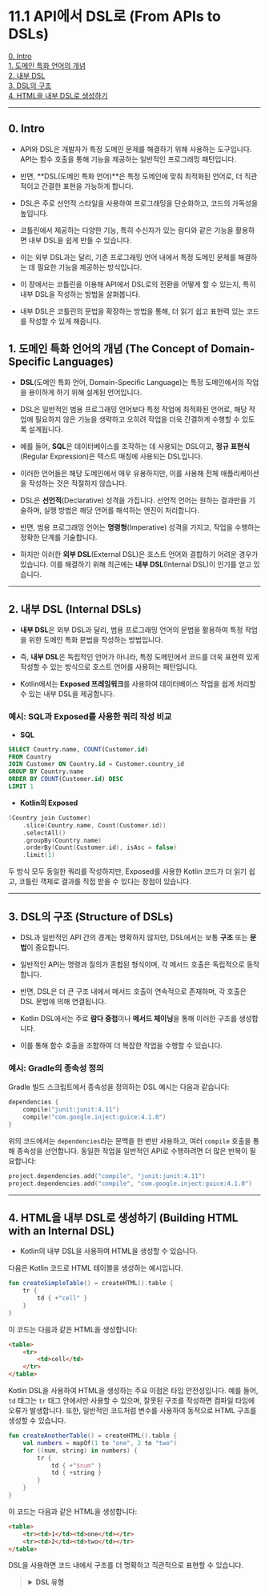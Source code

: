 # 11.1 API에서 DSL로 (From APIs to DSLs)

[0. Intro](#0-Intro)  
[1. 도메인 특화 언어의 개념](#1-도메인-특화-언어의-개념)  
[2. 내부 DSL](#2-내부-DSL-Internal-DSLs)  
[3. DSL의 구조](#3-DSL의-구조-Structure-of-DSLs)  
[4. HTML을 내부 DSL로 생성하기](#4-HTML을-내부-DSL로-생성하기-Building-HTML-with-an-Internal-DSL)

---

## 0. Intro

* API와 DSL은 개발자가 특정 도메인 문제를 해결하기 위해 사용하는 도구입니다. API는 함수 호출을 통해 기능을 제공하는 일반적인 프로그래밍 패턴입니다.
* 반면, **DSL(도메인 특화 언어)**은 특정 도메인에 맞춰 최적화된 언어로, 더 직관적이고 간결한 표현을 가능하게 합니다.


* DSL은 주로 선언적 스타일을 사용하여 프로그래밍을 단순화하고, 코드의 가독성을 높입니다. 
* 코틀린에서 제공하는 다양한 기능, 특히 수신자가 있는 람다와 같은 기능을 활용하면 내부 DSL을 쉽게 만들 수 있습니다. 
* 이는 외부 DSL과는 달리, 기존 프로그래밍 언어 내에서 특정 도메인 문제를 해결하는 데 필요한 기능을 제공하는 방식입니다.


* 이 장에서는 코틀린을 이용해 API에서 DSL로의 전환을 어떻게 할 수 있는지, 특히 내부 DSL을 작성하는 방법을 살펴봅니다. 
* 내부 DSL은 코틀린의 문법을 확장하는 방법을 통해, 더 읽기 쉽고 표현력 있는 코드를 작성할 수 있게 해줍니다.

## 1. 도메인 특화 언어의 개념 (The Concept of Domain-Specific Languages)

* **DSL**(도메인 특화 언어, Domain-Specific Language)는 특정 도메인에서의 작업을 용이하게 하기 위해 설계된 언어입니다. 
* DSL은 일반적인 범용 프로그래밍 언어보다 특정 작업에 최적화된 언어로, 해당 작업에 필요하지 않은 기능을 생략하고 오히려 작업을 더욱 간결하게 수행할 수 있도록 설계됩니다.


* 예를 들어, **SQL**은 데이터베이스를 조작하는 데 사용되는 DSL이고, **정규 표현식**(Regular Expression)은 텍스트 매칭에 사용되는 DSL입니다. 
* 이러한 언어들은 해당 도메인에서 매우 유용하지만, 이를 사용해 전체 애플리케이션을 작성하는 것은 적절하지 않습니다.


* DSL은 **선언적**(Declarative) 성격을 가집니다. 선언적 언어는 원하는 결과만을 기술하며, 실행 방법은 해당 언어를 해석하는 엔진이 처리합니다. 
* 반면, 범용 프로그래밍 언어는 **명령형**(Imperative) 성격을 가지고, 작업을 수행하는 정확한 단계를 기술합니다.


* 하지만 이러한 **외부 DSL**(External DSL)은 호스트 언어와 결합하기 어려운 경우가 있습니다. 이를 해결하기 위해 최근에는 **내부 DSL**(Internal DSL)이 인기를 얻고 있습니다.

---

## 2. 내부 DSL (Internal DSLs)

* **내부 DSL**은 외부 DSL과 달리, 범용 프로그래밍 언어의 문법을 활용하여 특정 작업을 위한 도메인 특화 문법을 작성하는 방법입니다. 
* 즉, **내부 DSL**은 독립적인 언어가 아니라, 특정 도메인에서 코드를 더욱 표현력 있게 작성할 수 있는 방식으로 호스트 언어를 사용하는 패턴입니다.


* Kotlin에서는 **Exposed 프레임워크**를 사용하여 데이터베이스 작업을 쉽게 처리할 수 있는 내부 DSL을 제공합니다.

### 예시: SQL과 Exposed를 사용한 쿼리 작성 비교

* **SQL**
```sql
SELECT Country.name, COUNT(Customer.id)
FROM Country
JOIN Customer ON Country.id = Customer.country_id
GROUP BY Country.name
ORDER BY COUNT(Customer.id) DESC
LIMIT 1
```

* **Kotlin의 Exposed**
```kotlin
(Country join Customer)
    .slice(Country.name, Count(Customer.id))
    .selectAll()
    .groupBy(Country.name)
    .orderBy(Count(Customer.id), isAsc = false)
    .limit(1)
```
두 방식 모두 동일한 쿼리를 작성하지만, Exposed를 사용한 Kotlin 코드가 더 읽기 쉽고, 코틀린 객체로 결과를 직접 받을 수 있다는 장점이 있습니다.

---

## 3. DSL의 구조 (Structure of DSLs)

* DSL과 일반적인 API 간의 경계는 명확하지 않지만, DSL에서는 보통 **구조** 또는 **문법**이 중요합니다. 
* 일반적인 API는 명령과 질의가 혼합된 형식이며, 각 메서드 호출은 독립적으로 동작합니다. 
* 반면, DSL은 더 큰 구조 내에서 메서드 호출이 연속적으로 존재하며, 각 호출은 DSL 문법에 의해 연결됩니다.


* Kotlin DSL에서는 주로 **람다 중첩**이나 **메서드 체이닝**을 통해 이러한 구조를 생성합니다. 
* 이를 통해 함수 호출을 조합하여 더 복잡한 작업을 수행할 수 있습니다.

### 예시: Gradle의 종속성 정의

Gradle 빌드 스크립트에서 종속성을 정의하는 DSL 예시는 다음과 같습니다:

```kotlin
dependencies {
    compile("junit:junit:4.11")
    compile("com.google.inject:guice:4.1.0")
}
```
위의 코드에서는 `dependencies`라는 문맥을 한 번만 사용하고, 여러 `compile` 호출을 통해 종속성을 선언합니다. 동일한 작업을 일반적인 API로 수행하려면 더 많은 반복이 필요합니다:

```kotlin
project.dependencies.add("compile", "junit:junit:4.11")
project.dependencies.add("compile", "com.google.inject:guice:4.1.0")
```

---

## 4. HTML을 내부 DSL로 생성하기 (Building HTML with an Internal DSL)

* Kotlin의 내부 DSL을 사용하여 HTML을 생성할 수 있습니다. 

다음은 Kotlin 코드로 HTML 테이블을 생성하는 예시입니다.

```kotlin
fun createSimpleTable() = createHTML().table {
    tr {
        td { +"cell" }
    }
}
```
이 코드는 다음과 같은 HTML을 생성합니다:

```html
<table>
    <tr>
        <td>cell</td>
    </tr>
</table>
```
Kotlin DSL을 사용하여 HTML을 생성하는 주요 이점은 타입 안전성입니다. 예를 들어, `td` 태그는 `tr` 태그 안에서만 사용할 수 있으며, 잘못된 구조를 작성하면 컴파일 타임에 오류가 발생합니다. 또한, 일반적인 코드처럼 변수를 사용하여 동적으로 HTML 구조를 생성할 수 있습니다.

```kotlin
fun createAnotherTable() = createHTML().table {
    val numbers = mapOf(1 to "one", 2 to "two")
    for ((num, string) in numbers) {
        tr {
            td { +"$num" }
            td { +string }
        }
    }
}
```
이 코드는 다음과 같은 HTML을 생성합니다:

```html
<table>
    <tr><td>1</td><td>one</td></tr>
    <tr><td>2</td><td>two</td></tr>
</table>
```
DSL을 사용하면 코드 내에서 구조를 더 명확하고 직관적으로 표현할 수 있습니다.

> <details><summary style="font-weight: bold">DSL 유형</summary>
> 
> DSL(도메인 특화 언어, Domain-Specific Language)은 특정 문제 영역에서의 작업을 단순화하고 최적화하는 목적으로 만들어진 언어입니다. DSL은 크게 두 가지 유형으로 나뉩니다: **외부 DSL(External DSL)**과 **내부 DSL(Internal DSL)**입니다. 각 유형은 사용하는 방식과 구조가 다릅니다.
> 
> ### 1. 외부 DSL (External DSL)
> 외부 DSL은 일반적인 프로그래밍 언어와는 별도로 독립적으로 존재하는 언어로, 특정 도메인에서만 사용됩니다. 이러한 DSL은 자신의 문법과 구문을 가지며, 이를 해석하기 위해서는 별도의 파서(parser)나 컴파일러가 필요합니다. 외부 DSL은 해당 도메인에서 매우 강력하게 작동하지만, 기존 프로그래밍 언어와 통합하기가 어렵습니다.
> 
> **외부 DSL의 예시:**
> * SQL: 데이터베이스에서 데이터를 쿼리하거나 조작하기 위한 언어.
> * 正则表达式(정규 표현식, Regex): 텍스트 매칭과 패턴 탐색을 위한 언어.
> * HTML/CSS: 웹 페이지의 구조와 스타일을 기술하는 언어.
> * Makefile: 빌드 시스템을 제어하는 언어.
> ### 2. 내부 DSL (Internal DSL)
>    내부 DSL은 기존 프로그래밍 언어의 문법과 기능을 활용해 도메인 특화 기능을 구현하는 방식입니다. 즉, 기존 언어 내에서 구현되며, 그 언어의 구문을 확장하여 특정 도메인에 적합한 문법을 추가하는 형태입니다. 내부 DSL은 범용 언어에 통합되어 있기 때문에, 코드가 자연스럽게 기존 언어와 상호작용할 수 있으며 별도의 파서나 컴파일러가 필요 없습니다.
> 
> **내부 DSL의 예시:**
> * Kotlin의 HTML 빌더: HTML 구조를 선언적으로 생성할 수 있도록 도와주는 DSL.
> * Gradle: 빌드 자동화를 위해 사용되는 도구로, Kotlin이나 Groovy로 작성된 내부 DSL.
> * JUnit: 테스트 케이스를 선언적으로 작성하는 DSL.
> ### 3. 임베디드 DSL (Embedded DSL)
>    임베디드 DSL은 내부 DSL의 일종으로, 특정 프로그래밍 언어 안에 완전히 포함되어 있습니다. 즉, 호스트 언어(예: Kotlin)의 문법을 거의 그대로 사용하면서, 해당 언어의 기능을 확장하여 특화된 도메인 문제를 해결합니다. 임베디드 DSL은 내부 DSL보다 더 강력하게 호스트 언어와 결합되어 있습니다.
> 
> **임베디드 DSL의 예시:**
> * LINQ (Language Integrated Query): C#에서 데이터 쿼리를 직접 코드에 삽입할 수 있는 DSL.
> * Kotlin의 타입 안전한 빌더: Kotlin에서 HTML, XML 또는 JSON과 같은 구조적 데이터를 안전하게 생성하기 위한 DSL.
> ### 4. 선언형 DSL (Declarative DSL)
>    선언형 DSL은 무엇을 해야 하는지에 집중하는 스타일로, 작업의 목적을 설명합니다. 이러한 DSL은 결과에 중점을 두고, 그 결과를 얻는 방법은 언어의 실행 엔진이 처리합니다.
> 
> **선언형 DSL의 예시:**
> * SQL: 데이터베이스에 질의를 던지는 언어로, 원하는 결과를 정의하고, 어떻게 수행되는지는 신경 쓰지 않습니다.
> * HTML: 웹 페이지의 구조를 선언하는 언어로, 태그를 나열함으로써 브라우저가 어떻게 표시할지 정의합니다.
> ### 5. 명령형 DSL (Imperative DSL)
>    명령형 DSL은 어떻게 작업을 수행할지에 중점을 둡니다. 이 DSL은 실행의 흐름을 제어하며, 명령어 순서를 중요하게 다룹니다.
> 
> **명령형 DSL의 예시:**
> * Makefile: 컴파일러 호출 순서를 지정하고, 빌드 프로세스의 절차를 제어하는 DSL.
> </details>